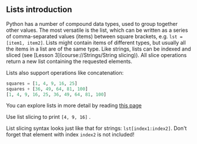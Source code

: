 ## Lists introduction

Python has a number of compound data types, used to group together other values. 
The most versatile is the list, which can be written as a series of comma-separated 
values (items) between square brackets, e.g. `lst = [item1, item2]`. 
Lists might contain items of different types, but usually all the items in a list 
are of the same type. Like strings, lists can be indexed and sliced (see [Lesson 3](course://Strings/String slicing)).
All slice operations return a new list containing the requested elements.

Lists also support operations like concatenation:

```python
squares = [1, 4, 9, 16, 25]
squares + [36, 49, 64, 81, 100]
[1, 4, 9, 16, 25, 36, 49, 64, 81, 100]
```

You can explore lists in more detail by reading <a href="https://docs.python.org/3.9/tutorial/introduction.html#lists">this page</a>

Use list slicing to print `[4, 9, 16]` .  

<div class='hint'>List slicing syntax looks just like that for strings: <code>lst[index1:index2]</code>.
Don't forget that element with index <code>index2</code> is not included!</div>
